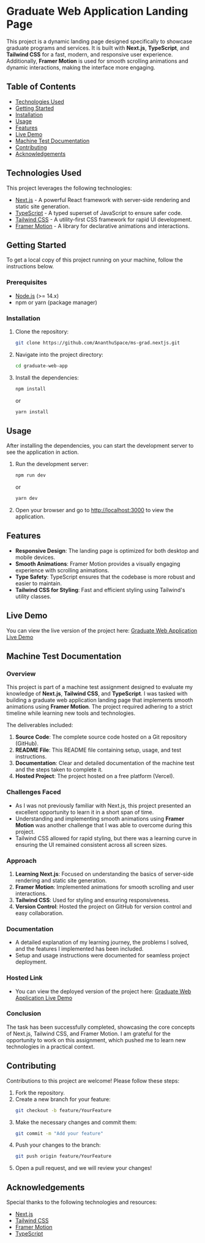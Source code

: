 # Graduate Web Application Landing Page

This project is a dynamic landing page designed specifically to showcase graduate programs and services. It is built with **Next.js**, **TypeScript**, and **Tailwind CSS** for a fast, modern, and responsive user experience. Additionally, **Framer Motion** is used for smooth scrolling animations and dynamic interactions, making the interface more engaging.

## Table of Contents

- [Technologies Used](#technologies-used)
- [Getting Started](#getting-started)
- [Installation](#installation)
- [Usage](#usage)
- [Features](#features)
- [Live Demo](#live-demo)
- [Machine Test Documentation](#machine-test-documentation)
- [Contributing](#contributing)
- [Acknowledgements](#acknowledgements)

## Technologies Used

This project leverages the following technologies:

- [Next.js](https://nextjs.org/) - A powerful React framework with server-side rendering and static site generation.
- [TypeScript](https://www.typescriptlang.org/) - A typed superset of JavaScript to ensure safer code.
- [Tailwind CSS](https://tailwindcss.com/) - A utility-first CSS framework for rapid UI development.
- [Framer Motion](https://www.framer.com/docs/motion/) - A library for declarative animations and interactions.

## Getting Started

To get a local copy of this project running on your machine, follow the instructions below.

### Prerequisites

- [Node.js](https://nodejs.org/) (>= 14.x)
- npm or yarn (package manager)

### Installation

1. Clone the repository:
   ```bash
   git clone https://github.com/AnanthuSpace/ms-grad.nextjs.git
   ```

2. Navigate into the project directory:
   ```bash
   cd graduate-web-app
   ```

3. Install the dependencies:
   ```bash
   npm install
   ```
   or
   ```bash
   yarn install
   ```

## Usage

After installing the dependencies, you can start the development server to see the application in action.

1. Run the development server:
   ```bash
   npm run dev
   ```
   or
   ```bash
   yarn dev
   ```

2. Open your browser and go to [http://localhost:3000](http://localhost:3000) to view the application.

## Features

- **Responsive Design**: The landing page is optimized for both desktop and mobile devices.
- **Smooth Animations**: Framer Motion provides a visually engaging experience with scrolling animations.
- **Type Safety**: TypeScript ensures that the codebase is more robust and easier to maintain.
- **Tailwind CSS for Styling**: Fast and efficient styling using Tailwind's utility classes.

## Live Demo

You can view the live version of the project here: [Graduate Web Application Live Demo](https://ms-grad-nextjs.vercel.app/)

## Machine Test Documentation

### Overview

This project is part of a machine test assignment designed to evaluate my knowledge of **Next.js**, **Tailwind CSS**, and **TypeScript**. I was tasked with building a graduate web application landing page that implements smooth animations using **Framer Motion**. The project required adhering to a strict timeline while learning new tools and technologies.

The deliverables included:
1. **Source Code**: The complete source code hosted on a Git repository (GitHub).
2. **README File**: This README file containing setup, usage, and test instructions.
3. **Documentation**: Clear and detailed documentation of the machine test and the steps taken to complete it.
4. **Hosted Project**: The project hosted on a free platform (Vercel).

### Challenges Faced

- As I was not previously familiar with Next.js, this project presented an excellent opportunity to learn it in a short span of time.
- Understanding and implementing smooth animations using **Framer Motion** was another challenge that I was able to overcome during this project.
- Tailwind CSS allowed for rapid styling, but there was a learning curve in ensuring the UI remained consistent across all screen sizes.

### Approach

1. **Learning Next.js**: Focused on understanding the basics of server-side rendering and static site generation.
2. **Framer Motion**: Implemented animations for smooth scrolling and user interactions.
3. **Tailwind CSS**: Used for styling and ensuring responsiveness.
4. **Version Control**: Hosted the project on GitHub for version control and easy collaboration.

### Documentation

- A detailed explanation of my learning journey, the problems I solved, and the features I implemented has been included.
- Setup and usage instructions were documented for seamless project deployment.

### Hosted Link

- You can view the deployed version of the project here: [Graduate Web Application Live Demo](https://ms-grad-nextjs.vercel.app/)

### Conclusion

The task has been successfully completed, showcasing the core concepts of Next.js, Tailwind CSS, and Framer Motion. I am grateful for the opportunity to work on this assignment, which pushed me to learn new technologies in a practical context.

## Contributing

Contributions to this project are welcome! Please follow these steps:

1. Fork the repository.
2. Create a new branch for your feature:
   ```bash
   git checkout -b feature/YourFeature
   ```
3. Make the necessary changes and commit them:
   ```bash
   git commit -m "Add your feature"
   ```
4. Push your changes to the branch:
   ```bash
   git push origin feature/YourFeature
   ```
5. Open a pull request, and we will review your changes!

## Acknowledgements

Special thanks to the following technologies and resources:

- [Next.js](https://nextjs.org/)
- [Tailwind CSS](https://tailwindcss.com/)
- [Framer Motion](https://www.framer.com/docs/motion/)
- [TypeScript](https://www.typescriptlang.org/)
